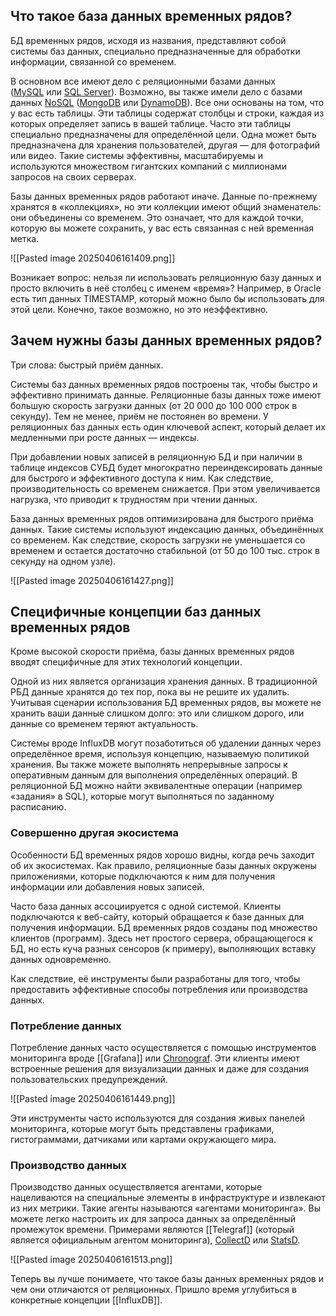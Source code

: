 ## Что такое база данных временных рядов?

БД временных рядов, исходя из названия, представляют собой системы баз данных, специально предназначенные для обработки информации, связанной со временем.

В основном все имеют дело с реляционными базами данных ([MySQL](https://ru.wikipedia.org/wiki/MySQL) или [SQL Server](https://ru.wikipedia.org/wiki/Microsoft_SQL_Server)). Возможно, вы также имели дело с базами данных [NoSQL](https://ru.wikipedia.org/wiki/NoSQL) ([MongoDB](https://ru.wikipedia.org/wiki/MongoDB) или [DynamoDB](https://ru.wikipedia.org/wiki/DynamoDB)). Все они основаны на том, что у вас есть таблицы. Эти таблицы содержат столбцы и строки, каждая из которых определяет запись в вашей таблице. Часто эти таблицы специально предназначены для определённой цели. Одна может быть предназначена для хранения пользователей, другая — для фотографий или видео. Такие системы эффективны, масштабируемы и используются множеством гигантских компаний с миллионами запросов на своих серверах.

Базы данных временных рядов работают иначе. Данные по-прежнему хранятся в «коллекциях», но эти коллекции имеют общий знаменатель: они объединены со временем. Это означает, что для каждой точки, которую вы можете сохранить, у вас есть связанная с ней временная метка.

![[Pasted image 20250406161409.png]]

Возникает вопрос: нельзя ли использовать реляционную базу данных и просто включить в неё столбец с именем «время»? Например, в Oracle есть тип данных TIMESTAMP, который можно было бы использовать для этой цели. Конечно, такое возможно, но это неэффективно.

## Зачем нужны базы данных временных рядов?

Три слова: быстрый приём данных.

Системы баз данных временных рядов построены так, чтобы быстро и эффективно принимать данные. Реляционные базы данных тоже имеют большую скорость загрузки данных (от 20 000 до 100 000 строк в секунду). Тем не менее, приём не постоянен во времени. У реляционных баз данных есть один ключевой аспект, который делает их медленными при росте данных — индексы.

При добавлении новых записей в реляционную БД и при наличии в таблице индексов СУБД будет многократно переиндексировать данные для быстрого и эффективного доступа к ним. Как следствие, производительность со временем снижается. При этом увеличивается нагрузка, что приводит к трудностям при чтении данных.

База данных временных рядов оптимизирована для быстрого приёма данных. Такие системы используют индексацию данных, объединённых со временем. Как следствие, скорость загрузки не уменьшается со временем и остается достаточно стабильной (от 50 до 100 тыс. строк в секунду на одном узле).

![[Pasted image 20250406161427.png]]

## Специфичные концепции баз данных временных рядов

Кроме высокой скорости приёма, базы данных временных рядов вводят специфичные для этих технологий концепции.

Одной из них является организация хранения данных. В традиционной РБД данные хранятся до тех пор, пока вы не решите их удалить. Учитывая сценарии использования БД временных рядов, вы можете не хранить ваши данные слишком долго: это или слишком дорого, или данные со временем теряют актуальность.

Системы вроде InfluxDB могут позаботиться об удалении данных через определённое время, используя концепцию, называемую политикой хранения. Вы также можете выполнять непрерывные запросы к оперативным данным для выполнения определённых операций. В реляционной БД можно найти эквивалентные операции (например «задания» в SQL), которые могут выполняться по заданному расписанию.

### Совершенно другая экосистема

Особенности БД временных рядов хорошо видны, когда речь заходит об их экосистемах. Как правило, реляционные базы данных окружены приложениями, которые подключаются к ним для получения информации или добавления новых записей.

Часто база данных ассоциируется с одной системой. Клиенты подключаются к веб-сайту, который обращается к базе данных для получения информации. БД временных рядов созданы под множество клиентов (программ). Здесь нет простого сервера, обращающегося к БД, но есть куча разных сенсоров (к примеру), выполняющих вставку данных одновременно.

Как следствие, её инструменты были разработаны для того, чтобы предоставить эффективные способы потребления или производства данных.

### Потребление данных

Потребление данных часто осуществляется с помощью инструментов мониторинга вроде [[Grafana]] или [Chronograf](https://www.influxdata.com/time-series-platform/chronograf/). Эти клиенты имеют встроенные решения для визуализации данных и даже для создания пользовательских предупреждений.

![[Pasted image 20250406161449.png]]

Эти инструменты часто используются для создания живых панелей мониторинга, которые могут быть представлены графиками, гистограммами, датчиками или картами окружающего мира.

### Производство данных

Производство данных осуществляется агентами, которые нацеливаются на специальные элементы в инфраструктуре и извлекают из них метрики. Такие агенты называются «агентами мониторинга». Вы можете легко настроить их для запроса данных за определённый промежуток времени. Примерами являются [[Telegraf]] (который является официальным агентом мониторинга), [CollectD](https://collectd.org/) или [StatsD](https://github.com/statsd/statsd).

![[Pasted image 20250406161513.png]]

Теперь вы лучше понимаете, что такое базы данных временных рядов и чем они отличаются от реляционных. Пришло время углубиться в конкретные концепции [[InfluxDB]].